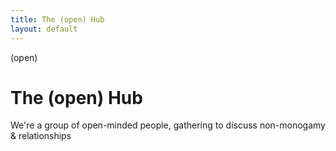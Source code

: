 ```yaml
---
title: The (open) Hub
layout: default
---
```


<div class="max-w-4xl mx-auto p-8 text-white">

  <div class="flex items-center gap-4 mb-8">
    <div class="w-16 h-16 bg-primary rounded-lg flex items-center justify-center">
      <span class="font-['Pacifico'] text-2xl">(open)</span>
    </div>
    <div>
      <h1 class="text-2xl font-bold mb-2">The (open) Hub</h1>
      <p class="flex items-center gap-2 text-gray-300">
        <i class="ri-map-pin-line"></i>
        We're a group of open-minded people, gathering to discuss
        non-monogamy & relationships
      </p>
    </div>
  </div>

  <!-- Put (Community, Events, Feedback, etc) -->
  <!-- Everything between <div> and </div> will render exactly as HTML -->
</div>
